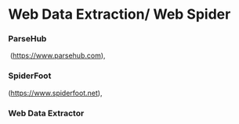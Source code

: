 # Web Data Extraction/ Web Spider

### **ParseHub**

 (https://www.parsehub.com), 

### **SpiderFoot**

(https://www.spiderfoot.net),

### **Web Data Extractor**